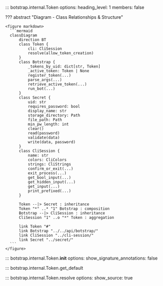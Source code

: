 ::: botstrap.internal.Token
    options:
      heading_level: 1
      members: false

??? abstract "Diagram - Class Relationships & Structure"

    <figure markdown>
      ```mermaid
      classDiagram
          direction BT
          class Token {
              cli: CliSession
              resolve(allow_token_creation)
          }
          class Botstrap {
              _tokens_by_uid: dict[str, Token]
              _active_token: Token | None
              register_token(...)
              parse_args(...)
              retrieve_active_token(...)
              run_bot(...)
          }
          class Secret {
              uid: str
              requires_password: bool
              display_name: str
              storage_directory: Path
              file_path: Path
              min_pw_length: int
              clear()
              read(password)
              validate(data)
              write(data, password)
          }
          class CliSession {
              name: str
              colors: CliColors
              strings: CliStrings
              confirm_or_exit(...)
              exit_process(...)
              get_bool_input(...)
              get_hidden_input(...)
              get_input(...)
              print_prefixed(...)
          }

          Token --|> Secret : inheritance
          Token "*" ..* "1" Botstrap : composition
          Botstrap --|> CliSession : inheritance
          CliSession "1" ..o "*" Token : aggregation

          link Token "#"
          link Botstrap "../../api/botstrap/"
          link CliSession "../cli-session/"
          link Secret "../secret/"
      ```
    </figure>

::: botstrap.internal.Token.__init__
    options:
      show_signature_annotations: false

::: botstrap.internal.Token.get_default

::: botstrap.internal.Token.resolve
    options:
      show_source: true
